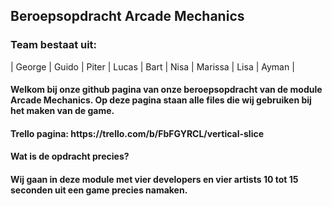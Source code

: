 <h2> Beroepsopdracht Arcade Mechanics </h2>
<h3> Team bestaat uit: </h3>
 | George | Guido | Piter | Lucas | Bart | Nisa | Marissa | Lisa | Ayman |
<h4> Welkom bij onze github pagina van onze beroepsopdracht van de module Arcade Mechanics. Op deze pagina staan alle files die wij gebruiken bij het maken van de game.</h4>
<h4> Trello pagina: https://trello.com/b/FbFGYRCL/vertical-slice </h4>

<h4> Wat is de opdracht precies? </h4>
<h4> Wij gaan in deze module met vier developers en vier artists 10 tot 15 seconden uit een game precies namaken.</h4>

